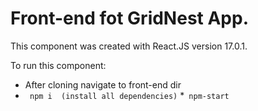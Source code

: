 # Front-end fot GridNest App.


This component was created with React.JS version 17.0.1.

To run this component:

* After cloning navigate to front-end dir
* ``` npm i  (install all dependencies)```
*``` npm-start```
